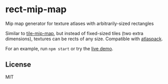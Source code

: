 # rect-mip-map

Mip map generator for texture atlases with arbitrarily-sized rectangles

Similar to [tile-mip-map](https://github.com/mikolalysenko/tile-mip-map), but instead
of fixed-sized tiles (two extra dimensions), textures can be rects of any size.
Compatible with [atlaspack](https://github.com/shama/atlaspack).

For an example, run `npm start` or try the [live demo](http://deathcap.github.io/rect-tile-map).

## License

MIT

